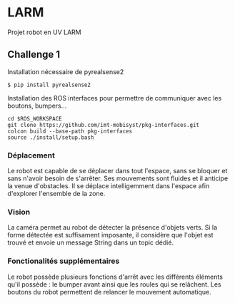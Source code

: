 # LARM
Projet robot en UV LARM

## Challenge 1

Installation nécessaire de pyrealsense2
```
$ pip install pyrealsense2
```

Installation des ROS interfaces pour permettre de communiquer avec les boutons, bumpers...
```
cd $ROS_WORKSPACE
git clone https://github.com/imt-mobisyst/pkg-interfaces.git
colcon build --base-path pkg-interfaces
source ./install/setup.bash
```

### Déplacement
Le robot est capable de se déplacer dans tout l'espace, sans se bloquer et sans n'avoir besoin de s'arrêter.
Ses mouvements sont fluides et il anticipe la venue d'obstacles.
Il se déplace intelligemment dans l'espace afin d'explorer l'ensemble de la zone.

### Vision 
La caméra permet au robot de détecter la présence d'objets verts.
Si la forme détectée est suffisament imposante, il considère que l'objet est trouvé et envoie un message String dans un topic dédié.

### Fonctionalités supplémentaires 
Le robot possède plusieurs fonctions d'arrêt avec les différents éléments qu'il possède : le bumper avant ainsi que les roules qui se relâchent.
Les boutons du robot permettent de relancer le mouvement automatique.
